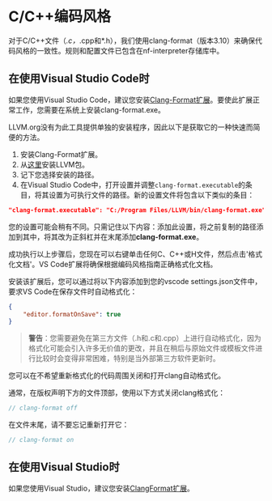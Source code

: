 # C/C++编码风格

对于C/C++文件（*.c，*.cpp和*.h），我们使用clang-format（版本3.10）来确保代码风格的一致性。规则和配置文件已包含在nf-interpreter存储库中。

## 在使用Visual Studio Code时

如果您使用Visual Studio Code，建议您安装[Clang-Format扩展](https://marketplace.visualstudio.com/items?itemName=xaver.clang-format)。要使此扩展正常工作，您需要在系统上安装clang-format.exe。

LLVM.org没有为此工具提供单独的安装程序，因此以下是获取它的一种快速而简便的方法。

1. 安装Clang-Format扩展。
2. 从[这里](https://github.com/llvm/llvm-project/releases/)安装LLVM包。
3. 记下您选择安装的路径。
4. 在Visual Studio Code中，打开设置并调整`clang-format.executable`的条目，将其设置为可执行文件的路径。新的设置文件将包含以下类似的条目：

```json
"clang-format.executable": "C:/Program Files/LLVM/bin/clang-format.exe"
```

您的设置可能会稍有不同。只需记住以下内容：添加此设置，将之前复制的路径添加到其中，将其改为正斜杠并在末尾添加**clang-format.exe**。

成功执行以上步骤后，您现在可以右键单击任何C、C++或H文件，然后点击'格式化文档'。VS Code扩展将确保根据编码风格指南正确格式化文档。

安装该扩展后，您可以通过将以下内容添加到您的vscode settings.json文件中，要求VS Code在保存文件时自动格式化：

```json
{
    "editor.formatOnSave": true
}
```

> **警告**：您需要避免在第三方文件（.h和.c和.cpp）上进行自动格式化，因为格式化可能会引入许多无价值的更改，并且在稍后与原始文件或模板文件进行比较时会变得非常困难，特别是当外部第三方软件更新时。

您可以在不希望重新格式化的代码周围关闭和打开clang自动格式化。

通常，在版权声明下方的文件顶部，使用以下方式关闭clang格式化：

```c
// clang-format off
```

在文件末尾，请不要忘记重新打开它：

```c
// clang-format on
```

## 在使用Visual Studio时

如果您使用Visual Studio，建议您安装[ClangFormat扩展](https://marketplace.visualstudio.com/items?itemName=LLVMExtensions.ClangFormat)。